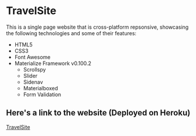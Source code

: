 # TravelSite
This is a single page website that is cross-platform repsonsive, showcasing the following technologies and some of their features:
  * HTML5
  * CSS3
  * Font Awesome
  * Materialize Framework v0.100.2
    * Scrollspy
    * Slider
    * Sidenav
    * Materialboxed
    * Form Validation

## Here's a link to the website (Deployed on Heroku)
[TravelSite](https://my-travel-site1.herokuapp.com/index.html "TravelSite")
